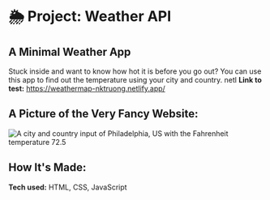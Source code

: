 # 🌦 Project: Weather API

## A Minimal Weather App

Stuck inside and want to know how hot it is before you go out? You can use this app to find out the temperature using your city and country.
netl
**Link to test:** https://weathermap-nktruong.netlify.app/

## A Picture of the Very Fancy Website:
![A city and country input of Philadelphia, US with the Fahrenheit temperature 72.5](https://user-images.githubusercontent.com/88857875/135169907-b7a86b9a-e0d0-4354-80e9-4dfed80d6d1f.png)

## How It's Made:

**Tech used:** HTML, CSS, JavaScript
